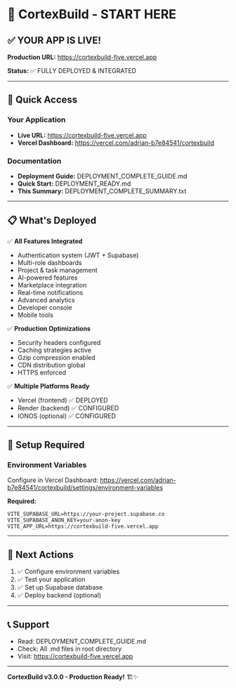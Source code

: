 # 🚀 CortexBuild - START HERE

## ✅ YOUR APP IS LIVE!

**Production URL:** https://cortexbuild-five.vercel.app

**Status:** ✅ FULLY DEPLOYED & INTEGRATED

---

## 🎯 Quick Access

### Your Application
- **Live URL:** https://cortexbuild-five.vercel.app
- **Vercel Dashboard:** https://vercel.com/adrian-b7e84541/cortexbuild

### Documentation
- **Deployment Guide:** DEPLOYMENT_COMPLETE_GUIDE.md
- **Quick Start:** DEPLOYMENT_READY.md
- **This Summary:** DEPLOYMENT_COMPLETE_SUMMARY.txt

---

## 📋 What's Deployed

✅ **All Features Integrated**
- Authentication system (JWT + Supabase)
- Multi-role dashboards
- Project & task management
- AI-powered features
- Marketplace integration
- Real-time notifications
- Advanced analytics
- Developer console
- Mobile tools

✅ **Production Optimizations**
- Security headers configured
- Caching strategies active
- Gzip compression enabled
- CDN distribution global
- HTTPS enforced

✅ **Multiple Platforms Ready**
- Vercel (frontend) ✅ DEPLOYED
- Render (backend) ✅ CONFIGURED
- IONOS (optional) ✅ CONFIGURED

---

## 🔐 Setup Required

### Environment Variables

Configure in Vercel Dashboard:
https://vercel.com/adrian-b7e84541/cortexbuild/settings/environment-variables

**Required:**
```
VITE_SUPABASE_URL=https://your-project.supabase.co
VITE_SUPABASE_ANON_KEY=your-anon-key
VITE_APP_URL=https://cortexbuild-five.vercel.app
```

---

## 🎊 Next Actions

1. ✅ Configure environment variables
2. ✅ Test your application
3. ✅ Set up Supabase database
4. ✅ Deploy backend (optional)

---

## 📞 Support

- Read: DEPLOYMENT_COMPLETE_GUIDE.md
- Check: All .md files in root directory
- Visit: https://cortexbuild-five.vercel.app

---

**CortexBuild v3.0.0 - Production Ready!** 🏗️✨

